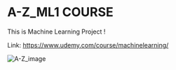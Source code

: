 # A-Z_ML1 COURSE
This is Machine Learning Project !

Link: https://www.udemy.com/course/machinelearning/

![A-Z_image](https://github.com/todor02/A-Z_ML1/assets/114268782/07c9e424-78f6-4159-bece-691ea0f2f5ed)
